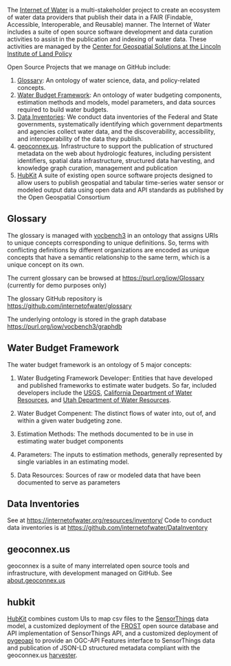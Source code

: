 The [Internet of Water](https://internetofwater.org) is a multi-stakeholder project to create an ecosystem of water data providers that publish their data in a FAIR (Findable, Accessible, Interoperable, and Reusable) manner. The Internet of Water includes a suite of open source software development and data curation activities to assist in the publication and indexing of water data. These activities are managed by the [Center for Geospatial Solutions at the Lincoln Institute of Land Policy](https://cgs.earth)

Open Source Projects that we manage on GitHub include:

1. [Glossary](#Glossary): An ontology of water science, data, and policy-related concepts.
2. [Water Budget Framework](#Water-Budget-Framework): An ontology of water budgeting components, estimation methods and models, model parameters, and data sources required to build water budgets.
3. [Data Inventories](#Data-Inventory): We conduct data inventories of the Federal and State governments, systematically identifying which government departments and agencies collect water data, and the discoverability, accessibility, and interoperability of the data they publish.
4. [geoconnex.us](#geoconnex.us). Infrastructure to support the publication of structured metadata on the web about hydrologic features, including persistent identifiers, spatial data infrastructure, structured data harvesting, and knowledge graph curation, management and publication
5. [HubKit](#hubkit) A suite of existing open source software projects designed to allow users to publish geospatial and tabular time-series water sensor or modeled output data using open data and API standards as published by the Open Geospatial Consortium

## Glossary

The glossary is managed with [vocbench3](https://purl.org/iow/vocbench3) in an ontology that assigns URIs to unique concepts corresponding to unique definitions. So, terms with conflicting definitions by different organizations are encoded as unique concepts that have a semantic relationship to the same term, which is a unique concept on its own.

The current glossary can be browsed at <https://purl.org/iow/Glossary> (currently for demo purposes only)

The glossary GitHub repository is <https://github.com/internetofwater/glossary>

The underlying ontology is stored in the graph database <https://purl.org/iow/vocbench3/graphdb>


## Water Budget Framework

The water budget framework is an ontology of 5 major concepts:

1. Water Budgeting Framework Developer: Entities that have developed and published frameworks to estimate water budgets. So far, included developers include the [USGS](www.usgs.gov), [California Department of Water Resources](https://water.ca.gov/), and [Utah Department of Water Resources](https://water.utah.gov/).

2. Water Budget Compenent: The distinct flows of water into, out of, and within a given water budgeting zone.

3. Estimation Methods: The methods documented to be in use in estimating water budget components

4. Parameters: The inputs to estimation methods, generally represented by single variables in an estimating model.

5. Data Resources: Sources of raw or modeled data that have been documented to serve as parameters

## Data Inventories

See at <https://internetofwater.org/resources/inventory/>
Code to conduct data inventories is at <https://github.com/internetofwater/DataInventory>


## geoconnex.us

geoconnex is a suite of many interrelated open source tools and infrastructure, with development managed on GitHub. See [about.geoconnex.us](https://github.com/internetofwater/about.geoconnex.us)

## hubkit

[HubKit](https://github.com/internetofwater/HubKit) combines custom UIs to map csv files to the [SensorThings](https://github.com/opengeospatial/sensorthings) data model, a customized deployment of the [FROST](https://fraunhoferiosb.github.io/FROST-Server/) open source database and API implementation of SensorThings API, and a customized deployment of [pygeoapi](https://pygeoapi.io) to provide an OGC-API Features interface to SensorThings data and publication of JSON-LD structured metadata compliant with the geoconnex.us [harvester](https://github.com/internetofwater/harvest.geoconnex.us).
